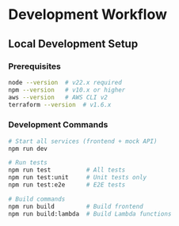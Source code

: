 # Development Workflow

## Local Development Setup

### Prerequisites
```bash
node --version  # v22.x required
npm --version   # v10.x or higher
aws --version   # AWS CLI v2
terraform --version  # v1.6.x
```

### Development Commands
```bash
# Start all services (frontend + mock API)
npm run dev

# Run tests
npm run test          # All tests
npm run test:unit     # Unit tests only
npm run test:e2e      # E2E tests

# Build commands
npm run build         # Build frontend
npm run build:lambda  # Build Lambda functions
```
